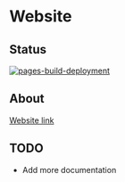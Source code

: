 # Website
## Status
[![pages-build-deployment](https://github.com/jackrschumacher/ASTRA-Notes/actions/workflows/pages/pages-build-deployment/badge.svg)](https://github.com/jackrschumacher/ASTRA-Notes/actions/workflows/pages/pages-build-deployment)

## About

[Website link](https://jackrschumacher.github.io/ASTRA-Notes)

## TODO
* Add more documentation
